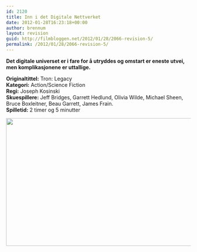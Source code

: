 ```yaml
---
id: 2120
title: Inn i det Digitale Nettverket
date: 2012-01-28T16:23:18+00:00
author: brennum
layout: revision
guid: http://filmbloggen.net/2012/01/28/2066-revision-5/
permalink: /2012/01/28/2066-revision-5/
---
```

**Det digitale universet er i fare for å utryddes og omstart er eneste utvei, men komplikasjonene er uttallige.** 

<!--more-->

**Originaltittel:** Tron: Legacy  
**Kategori:** Action/Science Fiction  
**Regi:** Joseph Kosinski  
**Skuespillere:** Jeff Bridges, Garrett Hedlund, Olivia Wilde, Michael Sheen, Bruce Boxleitner, Beau Garrett, James Frain.  
**Spilletid:** 2 timer og 5 minutter

<a href="http://filmbloggen.net/?attachment_id=2118" rel="attachment wp-att-2118"><img class="alignnone size-large wp-image-2118" src="http://filmbloggen.net/wp-content/uploads//2012/01/2010_tron_legacy_048-620x348.jpg" alt="" width="620" height="348" /></a>

&nbsp;

&nbsp;